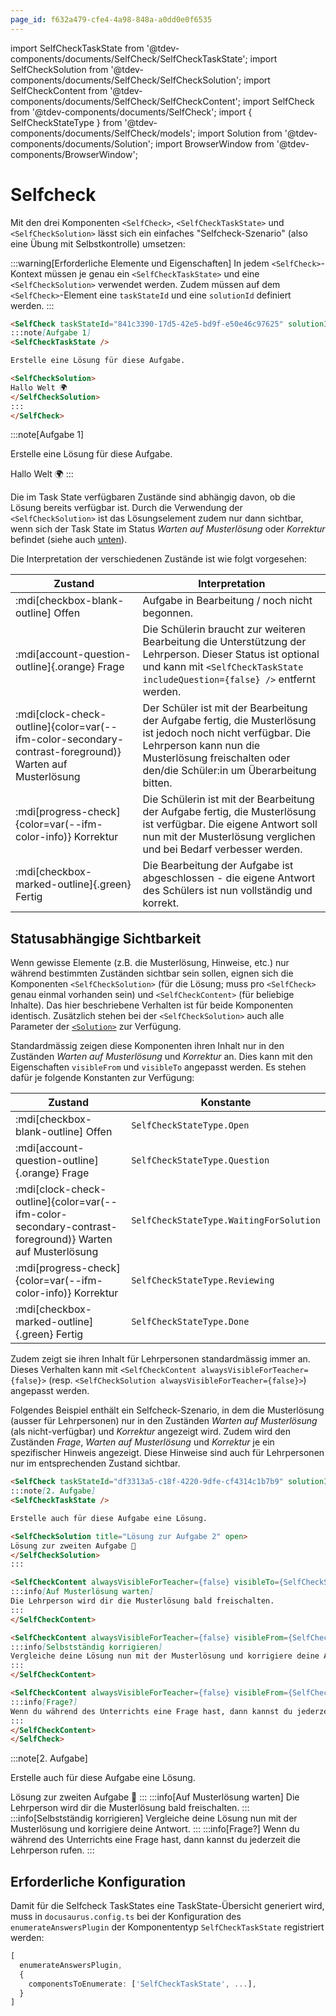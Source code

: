 ```yaml
---
page_id: f632a479-cfe4-4a98-848a-a0dd0e0f6535
---
```


import SelfCheckTaskState from '@tdev-components/documents/SelfCheck/SelfCheckTaskState';
import SelfCheckSolution from '@tdev-components/documents/SelfCheck/SelfCheckSolution';
import SelfCheckContent from '@tdev-components/documents/SelfCheck/SelfCheckContent';
import SelfCheck from '@tdev-components/documents/SelfCheck';
import { SelfCheckStateType } from '@tdev-components/documents/SelfCheck/models';
import Solution from '@tdev-components/documents/Solution';
import BrowserWindow from '@tdev-components/BrowserWindow';

# Selfcheck

Mit den drei Komponenten `<SelfCheck>`, `<SelfCheckTaskState>` und `<SelfCheckSolution>` lässt sich ein einfaches "Selfcheck-Szenario" (also eine Übung mit Selbstkontrolle) umsetzen:

:::warning[Erforderliche Elemente und Eigenschaften]
In jedem `<SelfCheck>`-Kontext müssen je genau ein `<SelfCheckTaskState>` und eine `<SelfCheckSolution>` verwendet werden. Zudem müssen auf dem `<SelfCheck>`-Element eine `taskStateId` und eine `solutionId` definiert werden.
:::

```md
<SelfCheck taskStateId="841c3390-17d5-42e5-bd9f-e50e46c97625" solutionId="71ed3d23-19d4-4575-9117-9cac09749223">
:::note[Aufgabe 1]
<SelfCheckTaskState />

Erstelle eine Lösung für diese Aufgabe.

<SelfCheckSolution>
Hallo Welt 🌍
</SelfCheckSolution>
:::
</SelfCheck>
```

<BrowserWindow>
<SelfCheck taskStateId="841c3390-17d5-42e5-bd9f-e50e46c97625" solutionId="71ed3d23-19d4-4575-9117-9cac09749223">
:::note[Aufgabe 1]
<SelfCheckTaskState />

Erstelle eine Lösung für diese Aufgabe.

<SelfCheckSolution>
Hallo Welt 🌍
</SelfCheckSolution>
:::
</SelfCheck>
</BrowserWindow>

Die im Task State verfügbaren Zustände sind abhängig davon, ob die Lösung bereits verfügbar ist. Durch die Verwendung der `<SelfCheckSolution>` ist das Lösungselement zudem nur dann sichtbar, wenn sich der Task State im Status _Warten auf Musterlösung_ oder _Korrektur_ befindet (siehe auch [unten](#statusabhängige-sichtbarkeit)). 

Die Interpretation der verschiedenen Zustände ist wie folgt vorgesehen:

| Zustand                                                                                                 | Interpretation                                                                                                                                                                                                   |
|---------------------------------------------------------------------------------------------------------|------------------------------------------------------------------------------------------------------------------------------------------------------------------------------------------------------------------|
| :mdi[checkbox-blank-outline] Offen                                                                      | Aufgabe in Bearbeitung / noch nicht begonnen.                                                                                                                                                                    |
| :mdi[account-question-outline]{.orange} Frage                                                           | Die Schülerin braucht zur weiteren Bearbeitung die Unterstützung der Lehrperson. Dieser Status ist optional und kann mit `<SelfCheckTaskState includeQuestion={false} />` entfernt werden.                       |
| :mdi[clock-check-outline]{color=var(--ifm-color-secondary-contrast-foreground)} Warten auf Musterlösung | Der Schüler ist mit der Bearbeitung der Aufgabe fertig, die Musterlösung ist jedoch noch nicht verfügbar. Die Lehrperson kann nun die Musterlösung freischalten oder den/die Schüler:in um Überarbeitung bitten. |
| :mdi[progress-check]{color=var(--ifm-color-info)} Korrektur                                             | Die Schülerin ist mit der Bearbeitung der Aufgabe fertig, die Musterlösung ist verfügbar. Die eigene Antwort soll nun mit der Musterlösung verglichen und bei Bedarf verbesser werden.                           |
| :mdi[checkbox-marked-outline]{.green} Fertig                                                            | Die Bearbeitung der Aufgabe ist abgeschlossen - die eigene Antwort des Schülers ist nun vollständig und korrekt.                                                                                                 |

## Statusabhängige Sichtbarkeit
Wenn gewisse Elemente (z.B. die Musterlösung, Hinweise, etc.) nur während bestimmten Zuständen sichtbar sein sollen, eignen sich die Komponenten `<SelfCheckSolution>` (für die Lösung; muss pro `<SelfCheck>` genau einmal vorhanden sein) und `<SelfCheckContent>` (für beliebige Inhalte). Das hier beschriebene Verhalten ist für beide Komponenten identisch. Zusätzlich stehen bei der `<SelfCheckSolution>` auch alle Parameter der [`<Solution>`](./solutions.md) zur Verfügung.

Standardmässig zeigen diese Komponenten ihren Inhalt nur in den Zuständen _Warten auf Musterlösung_ und _Korrektur_ an. Dies kann mit den Eigenschaften `visibleFrom` und `visibleTo` angepasst werden. Es stehen dafür je folgende Konstanten zur Verfügung:

| Zustand                                                                                                 | Konstante                               |
|---------------------------------------------------------------------------------------------------------|-----------------------------------------|
| :mdi[checkbox-blank-outline] Offen                                                                      | `SelfCheckStateType.Open`               |
| :mdi[account-question-outline]{.orange} Frage                                                           | `SelfCheckStateType.Question`           |
| :mdi[clock-check-outline]{color=var(--ifm-color-secondary-contrast-foreground)} Warten auf Musterlösung | `SelfCheckStateType.WaitingForSolution` |
| :mdi[progress-check]{color=var(--ifm-color-info)} Korrektur                                             | `SelfCheckStateType.Reviewing`          |
| :mdi[checkbox-marked-outline]{.green} Fertig                                                            | `SelfCheckStateType.Done`               |

Zudem zeigt sie ihren Inhalt für Lehrpersonen standardmässig immer an. Dieses Verhalten kann mit `<SelfCheckContent alwaysVisibleForTeacher={false}>` (resp. `<SelfCheckSolution alwaysVisibleForTeacher={false}>`) angepasst werden.

Folgendes Beispiel enthält ein Selfcheck-Szenario, in dem die Musterlösung (ausser für Lehrpersonen) nur in den Zuständen _Warten auf Musterlösung_ (als nicht-verfügbar) und _Korrektur_ angezeigt wird. Zudem wird den Zuständen _Frage_, _Warten auf Musterlösung_ und _Korrektur_ je ein spezifischer Hinweis angezeigt. Diese Hinweise sind auch für Lehrpersonen nur im entsprechenden Zustand sichtbar.

```md
<SelfCheck taskStateId="df3313a5-c18f-4220-9dfe-cf4314c1b7b9" solutionId="e92b6f49-396e-48bc-8a6c-4ca94947210d">
:::note[2. Aufgabe]
<SelfCheckTaskState />

Erstelle auch für diese Aufgabe eine Lösung.

<SelfCheckSolution title="Lösung zur Aufgabe 2" open>
Lösung zur zweiten Aufgabe 🥳
</SelfCheckSolution>
:::

<SelfCheckContent alwaysVisibleForTeacher={false} visibleTo={SelfCheckStateType.WaitingForSolution}>
:::info[Auf Musterlösung warten]
Die Lehrperson wird dir die Musterlösung bald freischalten.
:::
</SelfCheckContent>

<SelfCheckContent alwaysVisibleForTeacher={false} visibleFrom={SelfCheckStateType.Reviewing}>
:::info[Selbstständig korrigieren]
Vergleiche deine Lösung nun mit der Musterlösung und korrigiere deine Antwort.
:::
</SelfCheckContent>

<SelfCheckContent alwaysVisibleForTeacher={false} visibleFrom={SelfCheckStateType.Question} visibleTo={SelfCheckStateType.Question}>
:::info[Frage?]
Wenn du während des Unterrichts eine Frage hast, dann kannst du jederzeit die Lehrperson rufen.
:::
</SelfCheckContent>
</SelfCheck>
```

<BrowserWindow>
<SelfCheck taskStateId="df3313a5-c18f-4220-9dfe-cf4314c1b7b9" solutionId="e92b6f49-396e-48bc-8a6c-4ca94947210d">
:::note[2. Aufgabe]
<SelfCheckTaskState />

Erstelle auch für diese Aufgabe eine Lösung.

<SelfCheckSolution title="Lösung zur Aufgabe 2" open>
Lösung zur zweiten Aufgabe 🥳
</SelfCheckSolution>
:::

<SelfCheckContent alwaysVisibleForTeacher={false} visibleTo={SelfCheckStateType.WaitingForSolution}>
:::info[Auf Musterlösung warten]
Die Lehrperson wird dir die Musterlösung bald freischalten.
:::
</SelfCheckContent>

<SelfCheckContent alwaysVisibleForTeacher={false} visibleFrom={SelfCheckStateType.Reviewing}>
:::info[Selbstständig korrigieren]
Vergleiche deine Lösung nun mit der Musterlösung und korrigiere deine Antwort.
:::
</SelfCheckContent>

<SelfCheckContent alwaysVisibleForTeacher={false} visibleFrom={SelfCheckStateType.Question} visibleTo={SelfCheckStateType.Question}>
:::info[Frage?]
Wenn du während des Unterrichts eine Frage hast, dann kannst du jederzeit die Lehrperson rufen.
:::
</SelfCheckContent>
</SelfCheck>
</BrowserWindow>

## Erforderliche Konfiguration
Damit für die Selfcheck TaskStates eine TaskState-Übersicht generiert wird, muss in `docusaurus.config.ts` bei der Konfiguration des `enumerateAnswersPlugin` der Komponententyp `SelfCheckTaskState` registriert werden:
```ts title="docusaurus.config.ts" {4}
[
  enumerateAnswersPlugin,
  {
    componentsToEnumerate: ['SelfCheckTaskState', ...],
  }
]
```